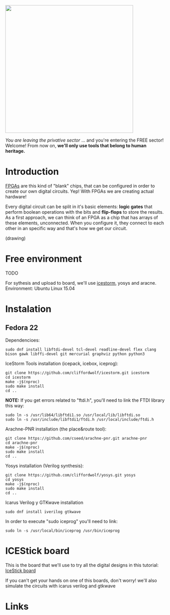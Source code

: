 <img src="https://github.com/Obijuan/open-fpga-verilog-tutorial/raw/master/tutorial/T00-Intro/images/checkpoint-charlie.png" 
width="400" align="center">

_You are leaving the privative sector_ ... and you're entering the FREE sector! Welcome! From now on, **we'll only use tools that belong to human heritage.**

# Introduction

[FPGAs](https://es.wikipedia.org/wiki/Field_Programmable_Gate_Array) are this kind of "blank" chips, that can be configured in order to create our own digital circuits. Yep! With FPGAs we are creating actual hardware! 

Every digital circuit can be split in it's basic elements: **logic gates** that perform boolean operations with the bits and **flip-flops** to store the results. As a first approach, we can think of an FPGA as a chip that has arrays of these elements, unconnected. When you configure it, they connect to each other in an specific way and that's how we get our circuit.

(drawing)

# Free environment
TODO

For sythesis and upload to board, we'll use [icestorm](http://www.clifford.at/icestorm/), yosys and aracne.
Environment: Ubuntu Linux 15.04

# Instalation

Fedora 22
--

Dependencioes:
```
sudo dnf install libftdi-devel tcl-devel readline-devel flex clang bison gawk libffi-devel git mercurial graphviz python python3
```

IceStorm Tools installation (icepack, icebox, iceprog):
```
git clone https://github.com/cliffordwolf/icestorm.git icestorm
cd icestorm
make -j$(nproc)
sudo make install
cd ..
```
**NOTE:** If you get errors related to "ftdi.h", you'll need to link the FTDI library this way:
```
sudo ln -s /usr/lib64/libftdi1.so /usr/local/lib/libftdi.so
sudo ln -s /usr/include/libftdi1/ftdi.h /usr/local/include/ftdi.h
```

Arachne-PNR installation (the place&route tool):
```
git clone https://github.com/cseed/arachne-pnr.git arachne-pnr
cd arachne-pnr
make -j$(nproc)
sudo make install
cd ..
```

Yosys installation (Verilog synthesis):
```
git clone https://github.com/cliffordwolf/yosys.git yosys
cd yosys
make -j$(nproc)
sudo make install
cd ..
```

Icarus Verilog y GTKwave installation
```
sudo dnf install iverilog gtkwave
```
In order to execute "sudo iceprog" you'll need to link:
```
sudo ln -s /usr/local/bin/iceprog /usr/bin/iceprog
```

# ICEStick board

This is the board that we'll use to try all the digital designs in this tutorial:
[IceStick board](http://www.latticesemi.com/icestick)

If you can't get your hands on one of this boards, don't worry! we'll also simulate the circuits with icarus verilog and gtkwave

# Links
